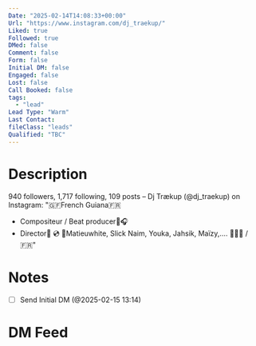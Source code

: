 ```yaml
---
Date: "2025-02-14T14:08:33+00:00"
Url: "https://www.instagram.com/dj_traekup/"
Liked: true
Followed: true
DMed: false
Comment: false
Form: false
Initial DM: false
Engaged: false
Lost: false
Call Booked: false
tags:
  - "lead"
Lead Type: "Warm"
Last Contact:
fileClass: "leads"
Qualified: "TBC"
---
```

# Description
940 followers, 1,717 following, 109 posts – Dj Trækup (@dj_traekup) on Instagram: "🇬🇫French Guiana🇫🇷
- Compositeur / Beat producer🎹🎧 
- Director🎥
💿 🎤Matieuwhite, Slick Naim, Youka, Jahsik, Maïzy,….
📍🇬🇫 / 🇫🇷"
# Notes
- [ ] Send Initial DM (@2025-02-15 13:14)
# DM Feed